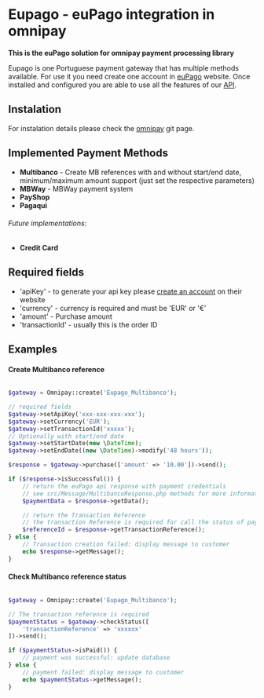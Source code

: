 # Eupago - euPago integration in omnipay 

**This is the euPago solution for omnipay payment processing library**

Eupago is one Portuguese payment gateway that has multiple methods available.
For use it you need create one account in [euPago](https://www.eupago.pt/) website.
Once installed and configured you are able to use all the features of our [API](https://seguro.eupago.pt/api/).

## Instalation

For instalation details please check the [omnipay](https://github.com/thephpleague/omnipay#installation) git page.


## Implemented Payment Methods

- **Multibanco** - Create MB references with and without start/end date, minimum/maximum amount support (just set the respective parameters)
- **MBWay** - MBWay payment system
- **PayShop**
- **Pagaqui**

###### Future implementations:
- **Credit Card**

## Required fields

- 'apiKey' - to generate your api key please [create an account](https://eupago.pt/registo) on their website
- 'currency' - currency is required and must be 'EUR' or '€'
- 'amount' - Purchase amount
- 'transactionId' - usually this is the order ID

## Examples

#### Create Multibanco reference


```php

$gateway = Omnipay::create('Eupago_Multibanco');

// required fields
$gateway->setApiKey('xxx-xxx-xxx-xxx');
$gateway->setCurrency('EUR');
$gateway->setTransactionId('xxxxx');
// Optionally with start/end date
$gateway->setStartDate(new \DateTime);
$gateway->setEndDate((new \DateTime)->modify('48 hours'));

$response = $gateway->purchase(['amount' => '10.00'])->send();

if ($response->isSuccessful()) {
	// return the euPago api response with payment credentials
	// see src/Message/MultibancoResponse.php methods for more information
	$paymentData = $response->getData();

	// return the Transaction Reference
	// the transaction Reference is required for call the status of payment, you should store them in your "orders" table related database
	$referenceId = $response->getTransactionReference();
} else {
    // Transaction creation failed: display message to customer
    echo $response->getMessage();
}


```

#### Check Multibanco reference status

```php

$gateway = Omnipay::create('Eupago_Multibanco');

// The transaction reference is required
$paymentStatus = $gateway->checkStatus([
	'transactionReference' => 'xxxxxx'
])->send();

if ($paymentStatus->isPaid()) {
    // payment was successful: update database
} else {
    // payment failed: display message to customer
    echo $paymentStatus->getMessage();
}


```
